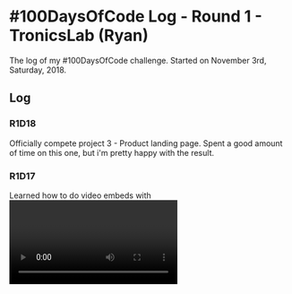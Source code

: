 # #100DaysOfCode Log - Round 1 - TronicsLab (Ryan)

The log of my #100DaysOfCode challenge. Started on November 3rd, Saturday, 2018.

## Log

### R1D18
Officially compete project 3 - Product landing page. Spent a good amount of time on this one, but i'm pretty happy with the result.

### R1D17
Learned how to do video embeds with <video> tag and the <iframe> method. Also figured out how to make an iframe embed responsive, which was not trivial.

### R1D16
More work on project 3. Added a live update module to allow seeing changes automatically in my browser. This workflow is working really well. Got the main layout of my product landing page done, just need to add meaningful content and style it better. 

### R1D15
More work on project 3. Switched from Codepen.io to using Sublime Text 3 and WAMP for building these projects so I can then push them to Github for storage. I really like Sublime. I just wish live updates were a thing while coding. 

### R1D14
Finished my second project - Survey Form - and made a start on my next project - Product Landing Page. Two full weeks in now. Enjoying this every day coding habit.

### R1D13
Just about finished my Survey form - got bored with the content so livened it up a bit with some sillyness.

### R1D12
Starting to really get the hang of CSS grid, working on completing the style and design nitpicky-ness before calling second project complete.

### R1D11
Made more headway on second project - Survey form. Decided to go with another CSS grid layout to further solidify the concept. Lots of trial and error so far.

### R1D10
Starting second project from Responsive Web Design - Survey form

### R1D9
Completed V2 of my Tribute page. Changed my approach and was about to remove about 25-30 lines of CSS. Works better now. And i'm happier with it now to move on.

### R1D8
Not a lot done today, family sick and pain from wisdom teeth pulled killed progress. Read up on JS and found some Front-End related Podcasts. Decidedd to rework my tribute page project.

### R1D7
Finished my first project - Tribute Page for #freeCodeCamp. Halfway through I realized it was going to be hard adding the media queries based on how I had laid everything out but I powered through and got a half-assed responsive tribute page. Not my best work. #100DaysOfCode

### R1D6
Spent a couple hours on my first project - Tribute Page for #freeCodeCamp. Long time spent coding a CSS art animal and animation on a CSS grid layout. Hope to share my creation soon! CSS art, animations, and grid are new to me so this helps solidify those concepts. #100DaysOfCode

### R1D5
Today I completed all the @freeCodeCamp Responsive Web Design lessons, moving on to the projects module. Time to put all this information to use before it leaves my brain. And i'll have my first cert. I suspect it will take me a lot more than 5 days to finish these projects.

### R1D4
Reviewed a few of my old pens from https://CodePen.io , forked and tweaked a CSS horizontal menu design. Made a start on the flexbox section in @freeCodeCamp. Daylight Savings time been kicking my butt with my 8 month old now rising at 4:30am or earlier. Wisdom teeth out tomorrow #FML 

### R1D3
More on @freeCodeCamp - finished "Applied Accessibility" and "Responsive Web Design Principles". Played around with https://CodePen.io - great resource. Will be going there a I design my projects for the end of this cert...which is coming up fast. Doing some reading on ML

### R1D2
Continued on with the @freeCodeCamp Responsive Web Design cert. Finished the "Applied Visual Design" module. Really enjoyed that one. Learned a lot of new CSS I hadn't used before doing animations and transforms. Also some color theory that blew my mind just a little bit. 

### R1D1 
Started on freecodecamp.com Responsive Web Design Certification - completed the first two modules "Basic HTML and HTML5" as well as "Basic CSS". Good day 1, I feel like going on but its getting late and I still have 99 days left. Pacing myself!

### R1D0 (Nov. 2nd prep)
Got up to speed on Github practicing with Contribute-to-this-project repo. Feel ready to start these 100 days now using Github to track my progress and push my code.
